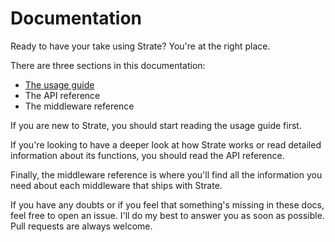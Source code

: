 # Documentation
Ready to have your take using Strate? You're at the right place.

There are three sections in this documentation:

- [The usage guide](./usage-guide.md)
- The API reference
- The middleware reference

If you are new to Strate, you should start reading the usage guide first. 

If you're looking to have a deeper look at how Strate works or read detailed information about its functions, you should 
read the API reference.

Finally, the middleware reference is where you'll find all the information you need about each middleware that ships 
with Strate.

If you have any doubts or if you feel that something's missing in these docs, feel free to open an issue. I'll do my
best to answer you as soon as possible. Pull requests are always welcome.